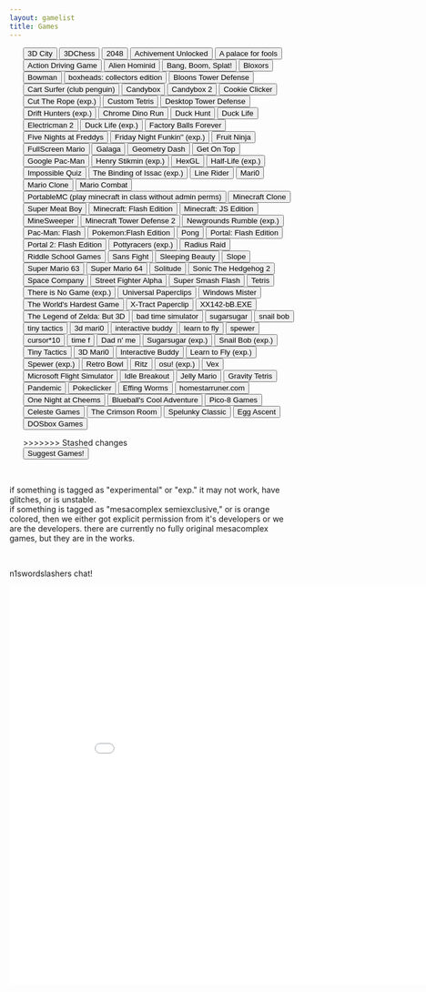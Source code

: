 ```yaml
---
layout: gamelist
title: Games
---
```

<p align="center">
<div class="row">
    <div class="col"></div>
    <div class="col text-start">
        <ul>
            <div id="rows">

<button onclick="window.location.href='3d.city/'">3D City</button>
            <button onclick="window.location.href='3Dchess/'">3DChess</button>
            <button onclick="window.location.href='2048/'">2048</button>
            <button onclick="window.location.href='achievement_unlocked/'">Achivement Unlocked</button>
            <button onclick="window.location.href='a palace for fools/'">A palace for fools</button>
            <button onclick="window.location.href='adg/'">Action Driving Game</button>
            <button onclick="window.location.href='alienhominid/'">Alien Hominid</button>
            <button onclick="window.location.href='bbs/'">Bang, Boom, Splat!</button>
            <button onclick="window.location.href='bloxors/'">Bloxors</button>
            <button onclick="window.location.href='bowman/'">Bowman</button>
            <button onclick="window.location.href='boxhead/'">boxheads: collectors edition</button>
            <button onclick="window.location.href='btd/'">Bloons Tower Defense</button>
            <button onclick="window.location.href='cartsurfer/'">Cart Surfer (club penguin)</button>
            <button onclick="window.location.href='candybox/'">Candybox</button>
            <button onclick="window.location.href='candybox2/'">Candybox 2</button>
            <button onclick="window.location.href='cookieclicker/'">Cookie Clicker</button>
            <button class="exp" onclick="window.location.href='ctr/'">Cut The Rope (exp.)</button>
            <button onclick="window.location.href='custom-tetris/'">Custom Tetris</button>
            <button onclick="window.location.href='desktoptd/'">Desktop Tower Defense</button>
            <button class="exp" onclick="window.location.href='drifthunters/'">Drift Hunters (exp.)</button>
            <button onclick="window.location.href='dino/'">Chrome Dino Run</button>
            <button onclick="window.location.href='duckhunt/'">Duck Hunt</button>
            <button onclick="window.location.href='DuckLife/'">Duck Life</button>
            <button onclick="window.location.href='electricman2/'">Electricman 2</button>
            <button class="exp" onclick="window.location.href='DuckLife/'">Duck Life (exp.)</button>
            <button onclick="window.location.href='fbf/'">Factory Balls Forever</button>
            <button onclick="window.location.href='fnaf/'">Five Nights at Freddys</button>
            <button class="exp" onclick="window.location.href='fnf/'">Friday Night Funkin&#39;&#39; (exp.)</button>
            <button onclick="window.location.href='FruitNinja/'">Fruit Ninja</button>
            <button onclick="window.location.href='fullscreenmario/'">FullScreen Mario</button>
            <button onclick="window.location.href='galaga/'">Galaga</button>
            <button onclick="window.location.href='gdash/'">Geometry Dash</button>
            <button onclick="window.location.href='getontop/'">Get On Top</button>
            <button onclick="window.location.href='gpacman/'">Google Pac-Man</button>
            <button class="exp" onclick="window.location.href='henrystikmin/'">Henry Stikmin (exp.)</button>
            <button onclick="window.location.href='HexGL/'">HexGL</button>
            <button class="exp" onclick="window.location.href='hl/'">Half-Life (exp.)</button>
            <button onclick="window.location.href='iq/'">Impossible Quiz</button>
            <button class="exp" onclick="window.location.href='issac/'">The Binding of Issac (exp.)</button>
            <button onclick="window.location.href='linerider/'">Line Rider</button>
            <button onclick="window.location.href='mari0/'">Mari0</button>
            <button onclick="window.location.href='marioclone/'">Mario Clone</button>
            <button onclick="window.location.href='mariocombat/'">Mario Combat</button>
            <button onclick="window.location.href='https://portablemc.ml/'">PortableMC (play minecraft in class without admin perms)</button>
            <button onclick="window.location.href='mcclone1/'">Minecraft Clone</button>
            <button onclick="window.location.href='meatboy/'">Super Meat Boy</button>
            <button onclick="window.location.href='minecraft/'">Minecraft: Flash Edition</button>
            <button onclick="window.location.href='minecraftjs/'">Minecraft: JS Edition</button>
            <button onclick="window.location.href='minesweeper/'">MineSweeper</button>
            <button onclick="window.location.href='mtd2/'">Minecraft Tower Defense 2</button>
            <button class="exp" onclick="window.location.href='ngr/'">Newgrounds Rumble (exp.)</button>
            <button onclick="window.location.href='pacman/'">Pac-Man: Flash</button>
            <button onclick="window.location.href='pokemon/'">Pokemon:Flash Edition</button>
            <button onclick="window.location.href='pong/'">Pong</button>
            <button onclick="window.location.href='portalflash/'">Portal: Flash Edition</button>
            <button onclick="window.location.href='portal2flash/'">Portal 2: Flash Edition</button>
            <button class="exp" onclick="window.location.href='pottyracers/'">Pottyracers (exp.)</button>
            <button onclick="window.location.href='radius-raid/'">Radius Raid</button>
            <button onclick="window.location.href='RiddleSchool/'">Riddle School Games</button>
            <button onclick="window.location.href='sansfight/'">Sans Fight</button>
            <button onclick="window.location.href='sleeping-beauty/'">Sleeping Beauty</button>
            <button onclick="window.location.href='slope/'">Slope</button>
            <button onclick="window.location.href='sm63/'">Super Mario 63</button>
            <button onclick="window.location.href='sm64/'">Super Mario 64</button>
            <button onclick="window.location.href='solitude/'">Solitude</button>
            <button onclick="window.location.href='sonic2/'">Sonic The Hedgehog 2</button>
            <button onclick="window.location.href='SpaceCompany/'">Space Company</button>
            <button onclick="window.location.href='streetfighter/'">Street Fighter Alpha</button>
            <button onclick="window.location.href='super-smash-flash/'">Super Smash Flash</button>
            <button onclick="window.location.href='tetris/'">Tetris</button>
            <button class="exp" onclick="window.location.href='thereisnogame/'">There is No Game (exp.)</button>
            <button onclick="window.location.href='universal-paperclips/'">Universal Paperclips</button>
            <button onclick="window.location.href='winmister/'">Windows Mister</button>
            <button onclick="window.location.href='WorldHardestGame/'">The World&#39;s Hardest Game</button>
            <button onclick="window.location.href='xtractpaperclip/'">X-Tract Paperclip</button>
            <button onclick="window.location.href='xx142-b2.exe/'">XX142-bB.EXE</button>
            <button onclick="window.location.href='zelda3d/'">The Legend of Zelda: But 3D</button>
            <button onclick="window.location.href='badtimesim/'">bad time simulator</button>
            <button onclick="window.location.href='sugarsugar/'">sugarsugar</button>
            <button onclick="window.location.href='snailbob/'">snail bob</button>
            <button onclick="window.location.href='tinytactics/'">tiny tactics</button>
            <button onclick="window.location.href='3dmari0/'">3d mari0</button>
            <button onclick="window.location.href='interactivebuddy/'">interactive buddy</button>
            <button onclick="window.location.href='learntofly/'">learn to fly</button>
            <button onclick="window.location.href='spewer/'">spewer</button>
            <button onclick="window.location.href='cursor10/'">cursor*10</button>
            <button onclick="window.location.href='timefcuk/'">time f</button>
            <button onclick="window.location.href='dadnme/'">Dad n' me</button>
            <button class="exp" onclick="window.location.href='sugarsugar/'">Sugarsugar (exp.)</button>
            <button class="exp" onclick="window.location.href='snailbob/'">Snail Bob (exp.)</button>
            <button onclick="window.location.href='tinytactics/'">Tiny Tactics</button>
            <button onclick="window.location.href='3dmari0/'">3D Mari0</button>
            <button onclick="window.location.href='interactivebuddy/'">Interactive Buddy</button>
            <button class="exp" onclick="window.location.href='learntofly/'">Learn to Fly (exp.)</button>
            <button class="exp" onclick="window.location.href='spewer/'">Spewer (exp.)</button>
            <button onclick="window.location.href='retro-bowl/'">Retro Bowl</button>
            <button onclick="window.location.href='ritz/'">Ritz</button>
            <button class="exp" onclick="window.location.href='osu/'">osu! (exp.)</button>
            <button onclick="window.location.href='vex/'">Vex</button>
            <button onclick="window.location.href='microsoft-flight-simulator/'">Microsoft Flight Simulator</button>
            <button onclick="window.location.href='idlebreakout/'">Idle Breakout</button>
            <button onclick="window.location.href='jellymario/'">Jelly Mario</button>
            <button onclick="window.location.href='gravitytetris/'">Gravity Tetris</button>
            <button onclick="window.location.href='pandemic/'">Pandemic</button>
            <button onclick="window.location.href='pokeclicker/'">Pokeclicker</button>
            <button onclick="window.location.href='effingworms/'">Effing Worms</button>
            <button onclick="window.location.href='homestarrunner/'">homestarruner.com</button>
            <button onclick="window.location.href='onac/'">One Night at Cheems</button>
            <button onclick="window.location.href='blueball/'">Blueball's Cool Adventure</button>
            <button onclick="window.location.href='pico8/'">Pico-8 Games</button>
            <button onclick="window.location.href='celeste/'">Celeste Games</button>
            <button onclick="window.location.href='crimson/'">The Crimson Room</button>
            <button onclick="window.location.href='spelunky/'">Spelunky Classic</button>
            <button class="exc" onclick="window.location.href='egg_ascent/'">Egg Ascent</button>
            <button onclick="window.location.href='/emulators/dosboxgames/'">DOSbox Games</button>


</div>
>>>>>>> Stashed changes
            <br>
            <button onclick="window.location.href='https://forum.mesacomplex.tk/game-suggestions-o35trixv">Suggest Games!</button>
        </ul>
    </div>
    <div class="col"></div>
</div>
</p>
<br>
<p>if something is tagged as "experimental" or "exp." it may not work, have glitches, or is unstable. <br>
if something is tagged as "mesacomplex semiexclusive," or is orange colored, then we either got explicit permission from it's developers or we are the developers. there are currently no fully original mesacomplex games, but they are in the works.</p>
<br>
<footer>
<p>n1swordslashers chat!</p>
 <embed src="chat2/" width="900" height="700" allowfullscreen>
</footer>
